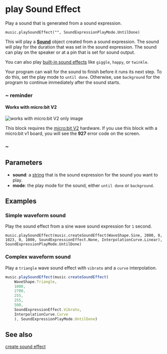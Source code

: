 # play Sound Effect

Play a sound that is generated from a sound expression.

```sig
music.playSoundEffect("", SoundExpressionPlayMode.UntilDone)
```

This will play a **[Sound](/types/sound)** object created from a sound expression. The sound will play for the duration that was set in the sound expression. The sound can play on the speaker or at a pin that is set for sound output.

You can also play [built-in sound effects](/reference/music/builtin-sound-effect) like `giggle`, `happy`, or `twinkle`.

Your program can wait for the sound to finish before it runs its next step. To do this, set the play mode to `until done`. Otherwise, use `background` for the program to continue immediately after the sound starts.

### ~ reminder

#### Works with micro:bit V2

![works with micro:bit V2 only image](/static/v2/v2-only.png)

This block requires the [micro:bit V2](/device/v2) hardware. If you use this block with a micro:bit v1 board, you will see the **927** error code on the screen.

### ~

## Parameters

* **sound**: a [string](/types/string) that is the sound expression for the sound you want to play.
* **mode**: the play mode for the sound, either `until done` or `background`.

## Examples

### Simple waveform sound

Play the sound effect from a sine wave sound expression for `1` second.

```blocks
music.playSoundEffect(music.createSoundEffect(WaveShape.Sine, 2000, 0, 1023, 0, 1000, SoundExpressionEffect.None, InterpolationCurve.Linear), SoundExpressionPlayMode.UntilDone)
```

### Complex waveform sound

Play a `triangle` wave sound effect with `vibrato` and a `curve` interpolation.

```typescript
music.playSoundEffect(music.createSoundEffect(
    WaveShape.Triangle,
    1000,
    2700,
    255,
    255,
    500,
    SoundExpressionEffect.Vibrato,
    InterpolationCurve.Curve
    ), SoundExpressionPlayMode.UntilDone)
```

## See also

[create sound effect](/reference/music/create-sound-effect)
